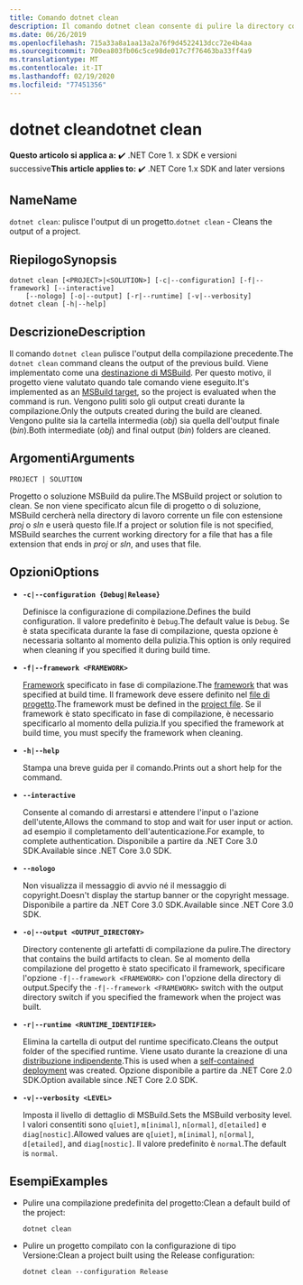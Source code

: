 ```yaml
---
title: Comando dotnet clean
description: Il comando dotnet clean consente di pulire la directory corrente.
ms.date: 06/26/2019
ms.openlocfilehash: 715a33a8a1aa13a2a76f9d4522413dcc72e4b4aa
ms.sourcegitcommit: 700ea803fb06c5ce98de017c7f76463ba33ff4a9
ms.translationtype: MT
ms.contentlocale: it-IT
ms.lasthandoff: 02/19/2020
ms.locfileid: "77451356"
---
```

# <a name="dotnet-clean"></a><span data-ttu-id="aef79-103">dotnet clean</span><span class="sxs-lookup"><span data-stu-id="aef79-103">dotnet clean</span></span>

<span data-ttu-id="aef79-104">**Questo articolo si applica a:** ✔️ .NET Core 1. x SDK e versioni successive</span><span class="sxs-lookup"><span data-stu-id="aef79-104">**This article applies to:** ✔️ .NET Core 1.x SDK and later versions</span></span>

<!-- todo: uncomment when all CLI commands are reviewed
[!INCLUDE [topic-appliesto-net-core-all](../../../includes/topic-appliesto-net-core-all.md)]
-->

## <a name="name"></a><span data-ttu-id="aef79-105">Name</span><span class="sxs-lookup"><span data-stu-id="aef79-105">Name</span></span>

<span data-ttu-id="aef79-106">`dotnet clean`: pulisce l'output di un progetto.</span><span class="sxs-lookup"><span data-stu-id="aef79-106">`dotnet clean` - Cleans the output of a project.</span></span>

## <a name="synopsis"></a><span data-ttu-id="aef79-107">Riepilogo</span><span class="sxs-lookup"><span data-stu-id="aef79-107">Synopsis</span></span>

```dotnetcli
dotnet clean [<PROJECT>|<SOLUTION>] [-c|--configuration] [-f|--framework] [--interactive]
    [--nologo] [-o|--output] [-r|--runtime] [-v|--verbosity]
dotnet clean [-h|--help]
```

## <a name="description"></a><span data-ttu-id="aef79-108">Descrizione</span><span class="sxs-lookup"><span data-stu-id="aef79-108">Description</span></span>

<span data-ttu-id="aef79-109">Il comando `dotnet clean` pulisce l'output della compilazione precedente.</span><span class="sxs-lookup"><span data-stu-id="aef79-109">The `dotnet clean` command cleans the output of the previous build.</span></span> <span data-ttu-id="aef79-110">Viene implementato come una [destinazione di MSBuild](/visualstudio/msbuild/msbuild-targets). Per questo motivo, il progetto viene valutato quando tale comando viene eseguito.</span><span class="sxs-lookup"><span data-stu-id="aef79-110">It's implemented as an [MSBuild target](/visualstudio/msbuild/msbuild-targets), so the project is evaluated when the command is run.</span></span> <span data-ttu-id="aef79-111">Vengono puliti solo gli output creati durante la compilazione.</span><span class="sxs-lookup"><span data-stu-id="aef79-111">Only the outputs created during the build are cleaned.</span></span> <span data-ttu-id="aef79-112">Vengono pulite sia la cartella intermedia (*obj*) sia quella dell'output finale (*bin*).</span><span class="sxs-lookup"><span data-stu-id="aef79-112">Both intermediate (*obj*) and final output (*bin*) folders are cleaned.</span></span>

## <a name="arguments"></a><span data-ttu-id="aef79-113">Argomenti</span><span class="sxs-lookup"><span data-stu-id="aef79-113">Arguments</span></span>

`PROJECT | SOLUTION`

<span data-ttu-id="aef79-114">Progetto o soluzione MSBuild da pulire.</span><span class="sxs-lookup"><span data-stu-id="aef79-114">The MSBuild project or solution to clean.</span></span> <span data-ttu-id="aef79-115">Se non viene specificato alcun file di progetto o di soluzione, MSBuild cercherà nella directory di lavoro corrente un file con estensione *proj* o *sln* e userà questo file.</span><span class="sxs-lookup"><span data-stu-id="aef79-115">If a project or solution file is not specified, MSBuild searches the current working directory for a file that has a file extension that ends in *proj* or *sln*, and uses that file.</span></span>

## <a name="options"></a><span data-ttu-id="aef79-116">Opzioni</span><span class="sxs-lookup"><span data-stu-id="aef79-116">Options</span></span>

* **`-c|--configuration {Debug|Release}`**

  <span data-ttu-id="aef79-117">Definisce la configurazione di compilazione.</span><span class="sxs-lookup"><span data-stu-id="aef79-117">Defines the build configuration.</span></span> <span data-ttu-id="aef79-118">Il valore predefinito è `Debug`.</span><span class="sxs-lookup"><span data-stu-id="aef79-118">The default value is `Debug`.</span></span> <span data-ttu-id="aef79-119">Se è stata specificata durante la fase di compilazione, questa opzione è necessaria soltanto al momento della pulizia.</span><span class="sxs-lookup"><span data-stu-id="aef79-119">This option is only required when cleaning if you specified it during build time.</span></span>

* **`-f|--framework <FRAMEWORK>`**

  <span data-ttu-id="aef79-120">[Framework](../../standard/frameworks.md) specificato in fase di compilazione.</span><span class="sxs-lookup"><span data-stu-id="aef79-120">The [framework](../../standard/frameworks.md) that was specified at build time.</span></span> <span data-ttu-id="aef79-121">Il framework deve essere definito nel [file di progetto](csproj.md).</span><span class="sxs-lookup"><span data-stu-id="aef79-121">The framework must be defined in the [project file](csproj.md).</span></span> <span data-ttu-id="aef79-122">Se il framework è stato specificato in fase di compilazione, è necessario specificarlo al momento della pulizia.</span><span class="sxs-lookup"><span data-stu-id="aef79-122">If you specified the framework at build time, you must specify the framework when cleaning.</span></span>

* **`-h|--help`**

  <span data-ttu-id="aef79-123">Stampa una breve guida per il comando.</span><span class="sxs-lookup"><span data-stu-id="aef79-123">Prints out a short help for the command.</span></span>

* **`--interactive`**

  <span data-ttu-id="aef79-124">Consente al comando di arrestarsi e attendere l'input o l'azione dell'utente,</span><span class="sxs-lookup"><span data-stu-id="aef79-124">Allows the command to stop and wait for user input or action.</span></span> <span data-ttu-id="aef79-125">ad esempio il completamento dell'autenticazione.</span><span class="sxs-lookup"><span data-stu-id="aef79-125">For example, to complete authentication.</span></span> <span data-ttu-id="aef79-126">Disponibile a partire da .NET Core 3.0 SDK.</span><span class="sxs-lookup"><span data-stu-id="aef79-126">Available since .NET Core 3.0 SDK.</span></span>

* **`--nologo`**

  <span data-ttu-id="aef79-127">Non visualizza il messaggio di avvio né il messaggio di copyright.</span><span class="sxs-lookup"><span data-stu-id="aef79-127">Doesn't display the startup banner or the copyright message.</span></span> <span data-ttu-id="aef79-128">Disponibile a partire da .NET Core 3.0 SDK.</span><span class="sxs-lookup"><span data-stu-id="aef79-128">Available since .NET Core 3.0 SDK.</span></span>

* **`-o|--output <OUTPUT_DIRECTORY>`**

  <span data-ttu-id="aef79-129">Directory contenente gli artefatti di compilazione da pulire.</span><span class="sxs-lookup"><span data-stu-id="aef79-129">The directory that contains the build artifacts to clean.</span></span> <span data-ttu-id="aef79-130">Se al momento della compilazione del progetto è stato specificato il framework, specificare l'opzione `-f|--framework <FRAMEWORK>` con l'opzione della directory di output.</span><span class="sxs-lookup"><span data-stu-id="aef79-130">Specify the `-f|--framework <FRAMEWORK>` switch with the output directory switch if you specified the framework when the project was built.</span></span>

* **`-r|--runtime <RUNTIME_IDENTIFIER>`**

  <span data-ttu-id="aef79-131">Elimina la cartella di output del runtime specificato.</span><span class="sxs-lookup"><span data-stu-id="aef79-131">Cleans the output folder of the specified runtime.</span></span> <span data-ttu-id="aef79-132">Viene usato durante la creazione di una [distribuzione indipendente](../deploying/index.md#publish-self-contained).</span><span class="sxs-lookup"><span data-stu-id="aef79-132">This is used when a [self-contained deployment](../deploying/index.md#publish-self-contained) was created.</span></span> <span data-ttu-id="aef79-133">Opzione disponibile a partire da .NET Core 2.0 SDK.</span><span class="sxs-lookup"><span data-stu-id="aef79-133">Option available since .NET Core 2.0 SDK.</span></span>

* **`-v|--verbosity <LEVEL>`**

  <span data-ttu-id="aef79-134">Imposta il livello di dettaglio di MSBuild.</span><span class="sxs-lookup"><span data-stu-id="aef79-134">Sets the MSBuild verbosity level.</span></span> <span data-ttu-id="aef79-135">I valori consentiti sono `q[uiet]`, `m[inimal]`, `n[ormal]`, `d[etailed]` e `diag[nostic]`.</span><span class="sxs-lookup"><span data-stu-id="aef79-135">Allowed values are `q[uiet]`, `m[inimal]`, `n[ormal]`, `d[etailed]`, and `diag[nostic]`.</span></span> <span data-ttu-id="aef79-136">Il valore predefinito è `normal`.</span><span class="sxs-lookup"><span data-stu-id="aef79-136">The default is `normal`.</span></span>

## <a name="examples"></a><span data-ttu-id="aef79-137">Esempi</span><span class="sxs-lookup"><span data-stu-id="aef79-137">Examples</span></span>

* <span data-ttu-id="aef79-138">Pulire una compilazione predefinita del progetto:</span><span class="sxs-lookup"><span data-stu-id="aef79-138">Clean a default build of the project:</span></span>

  ```dotnetcli
  dotnet clean
  ```

* <span data-ttu-id="aef79-139">Pulire un progetto compilato con la configurazione di tipo Versione:</span><span class="sxs-lookup"><span data-stu-id="aef79-139">Clean a project built using the Release configuration:</span></span>

  ```dotnetcli
  dotnet clean --configuration Release
  ```
